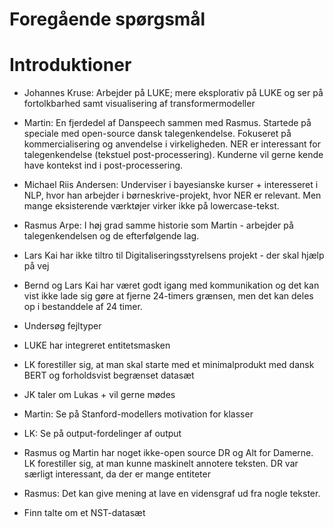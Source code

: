 # Foregående spørgsmål

# Introduktioner
- Johannes Kruse: Arbejder på LUKE; mere eksplorativ på LUKE og ser på fortolkbarhed samt visualisering af transformermodeller 
- Martin: En fjerdedel af Danspeech sammen med Rasmus. Startede på speciale med open-source dansk talegenkendelse. Fokuseret på kommercialisering og anvendelse i virkeligheden. NER er interessant for talegenkendelse (tekstuel post-processering). Kunderne vil gerne kende have kontekst ind i post-processering.
- Michael Riis Andersen: Underviser i bayesianske kurser + interesseret i NLP, hvor han arbejder i børneskrive-projekt, hvor NER er relevant. Men mange eksisterende værktøjer virker ikke på lowercase-tekst.
- Rasmus Arpe: I høj grad samme historie som Martin - arbejder på talegenkendelsen og de efterfølgende lag.

- Lars Kai har ikke tiltro til Digitaliseringsstyrelsens projekt - der skal hjælp på vej
- Bernd og Lars Kai har været godt igang med kommunikation og det kan vist ikke lade sig gøre at fjerne 24-timers grænsen, men det kan deles op i bestanddele af 24 timer.
- Undersøg fejltyper
- LUKE har integreret entitetsmasken
- LK forestiller sig, at man skal starte med et minimalprodukt med dansk BERT og forholdsvist begrænset datasæt
- JK taler om Lukas + vil gerne mødes
- Martin: Se på Stanford-modellers motivation for klasser
- LK: Se på output-fordelinger af output
- Rasmus og Martin har noget ikke-open source DR og Alt for Damerne. LK forestiller sig, at man kunne maskinelt annotere teksten. DR var særligt interessant, da der er mange entiteter
- Rasmus: Det kan give mening at lave en vidensgraf ud fra nogle tekster.
- Finn talte om et NST-datasæt


